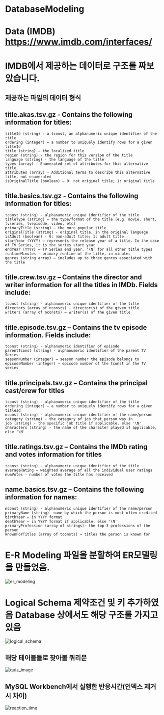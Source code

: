 # DatabaseModeling

# Data (IMDB) https://www.imdb.com/interfaces/

# IMDB에서 제공하는 데이터로 구조를 짜보았습니다.
## 제공하는 파일의 데이터 형식

## title.akas.tsv.gz - Contains the following information for titles:

	titleId (string) - a tconst, an alphanumeric unique identifier of the title
	ordering (integer) – a number to uniquely identify rows for a given titleId
	title (string) – the localized title
	region (string) - the region for this version of the title
	language (string) - the language of the title
	types (array) - Enumerated set of attributes for this alternative title. 
	attributes (array) - Additional terms to describe this alternative title, not enumerated
	isOriginalTitle (boolean) – 0: not original title; 1: original title

## title.basics.tsv.gz - Contains the following information for titles:

	tconst (string) - alphanumeric unique identifier of the title
	titleType (string) – the type/format of the title (e.g. movie, short, tvseries, tvepisode, video, etc)
	primaryTitle (string) – the more popular title
	originalTitle (string) - original title, in the original language
	isAdult (boolean) - 0: non-adult title; 1: adult title
	startYear (YYYY) – represents the release year of a title. In the case of TV Series, it is the series start year
	endYear (YYYY) – TV Series end year. ‘\N’ for all other title types
	runtimeMinutes – primary runtime of the title, in minutes
	genres (string array) – includes up to three genres associated with the title

## title.crew.tsv.gz – Contains the director and writer information for all the titles in IMDb. Fields include:

	tconst (string) - alphanumeric unique identifier of the title
	directors (array of nconsts) - director(s) of the given title
	writers (array of nconsts) – writer(s) of the given title

## title.episode.tsv.gz – Contains the tv episode information. Fields include:

	tconst (string) - alphanumeric identifier of episode
	parentTconst (string) - alphanumeric identifier of the parent TV Series
	seasonNumber (integer) – season number the episode belongs to
	episodeNumber (integer) – episode number of the tconst in the TV series

## title.principals.tsv.gz – Contains the principal cast/crew for titles

	tconst (string) - alphanumeric unique identifier of the title
	ordering (integer) – a number to uniquely identify rows for a given titleId
	nconst (string) - alphanumeric unique identifier of the name/person
	category (string) - the category of job that person was in
	job (string) - the specific job title if applicable, else '\N'
	characters (string) - the name of the character played if applicable, else '\N'
	
## title.ratings.tsv.gz – Contains the IMDb rating and votes information for titles

	tconst (string) - alphanumeric unique identifier of the title
	averageRating – weighted average of all the individual user ratings
	numVotes - number of votes the title has received

## name.basics.tsv.gz – Contains the following information for names:

	nconst (string) - alphanumeric unique identifier of the name/person
	primaryName (string)– name by which the person is most often credited
	birthYear – in YYYY format
	deathYear – in YYYY format if applicable, else '\N'
	primaryProfession (array of strings)– the top-3 professions of the person
	knownForTitles (array of tconsts) – titles the person is known for

# E-R Modeling 파일을 분할하여 ER모델링을 만들었음.

![er_modeling](https://user-images.githubusercontent.com/15981307/129408133-6475480d-0a85-423d-9b81-3a4b50be6be8.png)

# Logical Schema 제약조건 및 키 추가하였음 Database 상에서도 해당 구조를 가지고 있음

![logical_schema](https://user-images.githubusercontent.com/15981307/129408431-d27a0517-a9a3-4fb7-a17b-3dd0d260ecc1.png)

## 해당 테이블들로 찾아볼 쿼리문

![quiz_image](https://user-images.githubusercontent.com/15981307/129408473-4cc7ae94-4adf-477b-b5ed-26c239fd7537.png)

## MySQL Workbench에서 실횅한 반응시간(인덱스 제거시 차이)

![reaction_time](https://user-images.githubusercontent.com/15981307/129408476-e3ca06cc-190e-4e42-9df4-8ecc2018d8b8.png)
